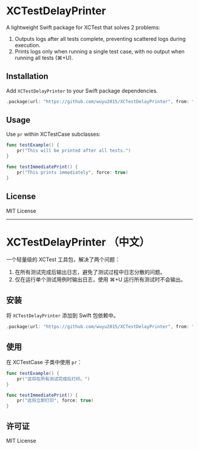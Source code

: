 # XCTestDelayPrinter

A lightweight Swift package for XCTest that solves 2 problems:

1. Outputs logs after all tests complete, preventing scattered logs during execution.
2. Prints logs only when running a single test case, with no output when running all tests (⌘+U).

## Installation

Add `XCTestDelayPrinter` to your Swift package dependencies.

```swift
.package(url: "https://github.com/wuyu2015/XCTestDelayPrinter", from: "1.0.0")
```

## Usage

Use `pr` within XCTestCase subclasses:

```swift
func testExample() {
    pr("This will be printed after all tests.")
}

func testImmediatePrint() {
    pr("This prints immediately", force: true)
}
```

## License

MIT License

---

# XCTestDelayPrinter （中文）

一个轻量级的 XCTest 工具包，解决了两个问题：

1. 在所有测试完成后输出日志，避免了测试过程中日志分散的问题。
2. 仅在运行单个测试用例时输出日志，使用 ⌘+U 运行所有测试时不会输出。

## 安装

将 `XCTestDelayPrinter` 添加到 Swift 包依赖中。

```swift
.package(url: "https://github.com/wuyu2015/XCTestDelayPrinter", from: "1.0.0")
```

## 使用

在 XCTestCase 子类中使用 `pr`：

```swift
func testExample() {
    pr("这将在所有测试完成后打印。")
}

func testImmediatePrint() {
    pr("这将立即打印", force: true)
}
```

## 许可证

MIT License

